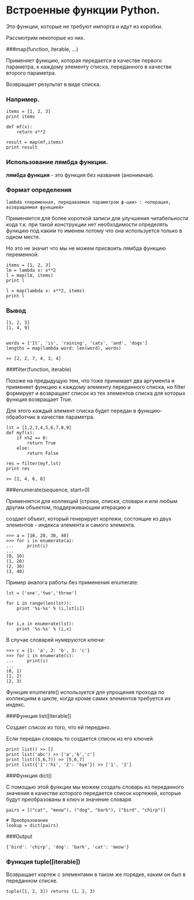 # Встроенные функции Python.

Это функции, которые не требуют импорта и идут из коробки.

Рассмотрим некоторые из них.
 
###map(function, iterable, ...)

Применяет функцию, которая передается в качестве первого параметра, к каждому элементу
списка, переданного в качестве второго параметра.

Возвращает результат в виде списка.

### Например.

    items = [1, 2, 3]
    print items

    def mf(x):
        return x**2

    result = map(mf,items)
    print result


### Использование лямбда функции.

**лямбда функция** - это функция без названия (анонимная).

### Формат определения

    lambda <переменная, передаваемая параметром ф-ции> : <операция, возвращаемая функцией>

Применяется для более короткой записи для улучшения читабельности кода т.к. при такой конструкции
нет необходимости определять функцию под каким то именем потому что она используется только в одном месте.

Но это не значит что мы не можем присвоить лямбда функцию переменной.

    items = [1, 2, 3]
    lm = lambda x: x**2
    l = map(lm, items)
    print l

    l = map(lambda x: x**2, items)
    print l


### Вывод

    [1, 2, 3]
    [1, 4, 9]


    words = ['It', 'is', 'raining', 'cats', 'and', 'dogs'] 
    lengths = map(lambda word: len(word), words)

    >> [2, 2, 7, 4, 3, 4]



###filter(function, iterable)

Похоже на предыдущую тем, что тоже принимает два аргумента и применяет функцию
к каждому элементу переданного списка, но filter формирует и возвращает список 
из тех элементов списка для которых функция возвращает True.

Для этого каждый элемент списка будет передан в функцию-обработчик в качестве параметра.



    lst = [1,2,3,4,5,6,7,8,9]
    def myf(x):
        if x%2 == 0:
            return True
        else:
            return False

    res = filter(myf,lst)
    print res

    >> [2, 4, 6, 8]



###enumerate(sequence, start=0)

Применяется для коллекций (строки, списки, словари и или любым другим объектом, поддерживающим итерацию и

создает объект, который генерирует кортежи, состоящие из двух элементов - индекса элемента и самого элемента.


    >>> a = [10, 20, 30, 40]
    >>> for i in enumerate(a):
    ...     print(i)
    ... 
    (0, 10)
    (1, 20)
    (2, 30)
    (3, 40)

Пример аналога работы без применения enumerate:

    lst = ['one','two','three']

    for i in range(len(lst)):
        print '%s-%s' % (i,lst[i])


    for i,x in enumerate(lst):
        print '%s-%s' % (i,x)
        
В случае словарей нумеруются ключи:

    >>> c = {1: 'a', 2: 'b', 3: 'c'}
    >>> for i in enumerate(c):
    ...     print(i)
    ... 
    (0, 1)
    (1, 2)
    (2, 3)   
    
Функция enumerate() используется для упрощения прохода по коллекциям в цикле, 
когда кроме самих элементов требуется их индекс.

###Функция list([iterable])

Создает список из того, что ей передано.

Если передан словарь то создается список из его ключей.

    print list() >> []
    print list('abc') >> ['a','b','c']
    print list((5,6,7)) >> [5,6,7]
    print list({'1':'hi', '2': 'bye'}) >> ['1', '2']

###Функция dict()

С помощью этой функции мы можем создать словарь из переданного значения
в качестве которого передается список кортежей, которые будут преобразованы
в ключ и значение словаря.


    pairs = [("cat", "meow"), ("dog", "bark"), ("bird", "chirp")]

    # Преобразование
    lookup = dict(pairs)



###Output

    {'bird': 'chirp', 'dog': 'bark', 'cat': 'meow'}



### Функция tuple([iterable])


Возвращает кортеж с элементами в таком же порядке, каким он был в переданном списке.

    tuple([1, 2, 3]) returns (1, 2, 3)

 



